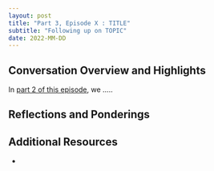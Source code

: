 ```yaml
---
layout: post
title: "Part 3, Episode X : TITLE"
subtitle: "Following up on TOPIC"
date: 2022-MM-DD
---
```


## Conversation Overview and Highlights
In [part 2 of this episode](#LINK), we .....

## Reflections and Ponderings

## Additional Resources
- 